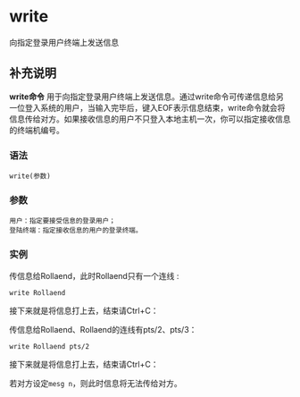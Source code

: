 write
===

向指定登录用户终端上发送信息

## 补充说明

**write命令** 用于向指定登录用户终端上发送信息。通过write命令可传递信息给另一位登入系统的用户，当输入完毕后，键入EOF表示信息结束，write命令就会将信息传给对方。如果接收信息的用户不只登入本地主机一次，你可以指定接收信息的终端机编号。

### 语法

```shell
write(参数)
```

### 参数

```shell
用户：指定要接受信息的登录用户；
登陆终端：指定接收信息的用户的登录终端。
```

### 实例

传信息给Rollaend，此时Rollaend只有一个连线 :

```shell
write Rollaend
```

接下来就是将信息打上去，结束请Ctrl+C：

传信息给Rollaend、Rollaend的连线有pts/2、pts/3：

```shell
write Rollaend pts/2
```

接下来就是将信息打上去，结束请Ctrl+C：

若对方设定`mesg n`，则此时信息将无法传给对方。


<!-- Linux命令行搜索引擎：https://jaywcjlove.github.io/linux-command/ -->
